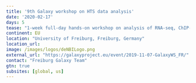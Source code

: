 ```yaml
---
title: '9th Galaxy workshop on HTS data analysis'
date: '2020-02-17'
days: 5
tease: "1-week full-day hands-on workshop on analysis of RNA-seq, ChIP-seq, Exome-seq, MethylC-seq data"
continent: EU
location: "University of Freiburg, Freiburg, Germany"
location_url:
image: /images/logos/deNBILogo.png
external_url: "https://galaxyproject.eu/event/2019-11-07-GalaxyWS_FR/"
contact: "Freiburg Galaxy Team"
gtn: true
subsites: [global, us]
---
```

